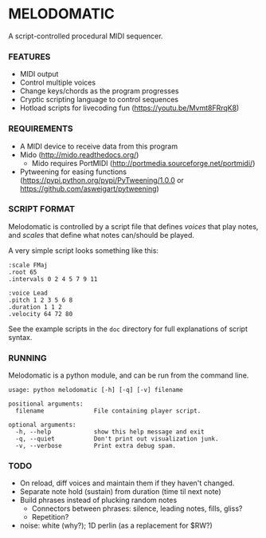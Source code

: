 # MELODOMATIC

A script-controlled procedural MIDI sequencer.

### FEATURES

* MIDI output
* Control multiple voices
* Change keys/chords as the program progresses
* Cryptic scripting language to control sequences
* Hotload scripts for livecoding fun (https://youtu.be/Mvmt8FRrqK8)


### REQUIREMENTS

* A MIDI device to receive data from this program
* Mido (http://mido.readthedocs.org/)
  * Mido requires PortMIDI (http://portmedia.sourceforge.net/portmidi/)
* Pytweening for easing functions (https://pypi.python.org/pypi/PyTweening/1.0.0 or https://github.com/asweigart/pytweening)


### SCRIPT FORMAT

Melodomatic is controlled by a script file that defines *voices* that play notes, and *scales* that define what notes can/should be played.

A very simple script looks something like this:
```
:scale FMaj
.root 65
.intervals 0 2 4 5 7 9 11

:voice Lead
.pitch 1 2 3 5 6 8
.duration 1 1 2
.velocity 64 72 80
```

See the example scripts in the `doc` directory for full explanations of script syntax.


### RUNNING

Melodomatic is a python module, and can be run from the command line.

```
usage: python melodomatic [-h] [-q] [-v] filename

positional arguments:
  filename              File containing player script.

optional arguments:
  -h, --help            show this help message and exit
  -q, --quiet           Don't print out visualization junk.
  -v, --verbose         Print extra debug spam.
```


### TODO

* On reload, diff voices and maintain them if they haven't changed.
* Separate note hold (sustain) from duration (time til next note)
* Build phrases instead of plucking random notes
  * Connectors between phrases: silence, leading notes, fills, gliss?
  * Repetition?
* noise: white (why?); 1D perlin (as a replacement for $RW?)

